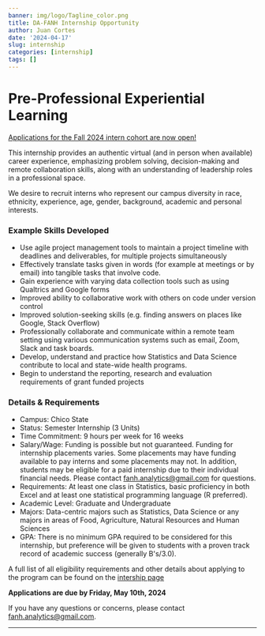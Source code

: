 ```yaml
---
banner: img/logo/Tagline_color.png
title: DA-FANH Internship Opportunity
author: Juan Cortes
date: '2024-04-17'
slug: internship
categories: [internship]
tags: []
---
```



# Pre-Professional Experiential Learning

[Applications for the Fall 2024 intern cohort are now open!](https://www.dataanalytics4fanh.science/internship/)

This internship provides an authentic virtual (and in person when available) career experience, emphasizing problem solving, decision-making and remote collaboration skills, along with an understanding of leadership roles in a professional space.

We desire to recruit interns who represent our campus diversity in race, ethnicity, experience, age, gender, background, academic and personal interests.

### Example Skills Developed 

* Use agile project management tools to maintain a project timeline with deadlines and deliverables, for multiple projects simultaneously 
* Effectively translate tasks given in words (for example at meetings or by email) into tangible tasks that involve code.
* Gain experience with varying data collection tools such as using Qualtrics and Google forms 
* Improved ability to collaborative work with others on code under version control 
* Improved solution-seeking skills (e.g. finding answers on places like Google, Stack Overflow)
* Professionally collaborate and communicate within a remote team setting using various communication systems such as email, Zoom, Slack and task boards. 
* Develop, understand and practice how Statistics and Data Science contribute to local and state-wide health programs. 
* Begin to understand the reporting, research and evaluation requirements of grant funded projects

### Details & Requirements

* Campus: Chico State
* Status: Semester Internship (3 Units)
* Time Commitment:  9 hours per week for 16 weeks
* Salary/Wage: Funding is possible but not guaranteed. Funding for internship placements varies. Some placements may have funding available to pay interns and some placements may not. In addition, students may be eligible for a paid internship due to their individual financial needs. Please contact fanh.analytics@gmail.com for questions.
* Requirements: At least one class in Statistics, basic proficiency in both Excel and at least one statistical programming language (R preferred). 
* Academic Level: Graduate and Undergraduate
* Majors: Data-centric majors such as Statistics, Data Science or any majors in areas of Food, Agriculture, Natural Resources and Human Sciences
* GPA: There is no minimum GPA required to be considered for this internship, but preference will be given to students with a proven track record of academic success (generally B's/3.0).


A full list of all eligibility requirements and other details about applying to the program can be found on the [intership page](https://www.dataanalytics4fanh.science/internship/)

**Applications are due by Friday, May 10th, 2024**

If you have any questions or concerns, please contact fanh.analytics@gmail.com. 

----
